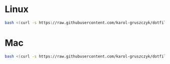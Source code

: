 # Linux
```bash
bash <(curl -s https://raw.githubusercontent.com/karol-gruszczyk/dotfiles/master/linux.sh)
```

# Mac
```bash
bash <(curl -s https://raw.githubusercontent.com/karol-gruszczyk/dotfiles/master/mac.sh)
```
